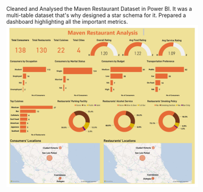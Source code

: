 Cleaned and Analysed the Maven Restaurant Dataset in Power BI. It was a multi-table dataset that's why designed a star schema for it. Prepared a dashboard highlighting all the important metrics.
![MavenRestaurantAnalyses](Iftikhar_RestaurantAnalysis_jpg.jpg)
